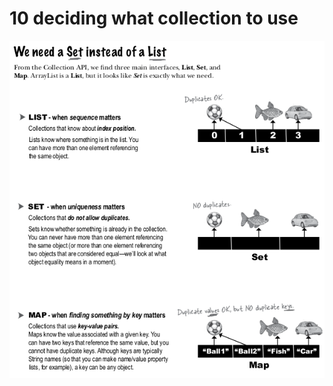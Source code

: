 # 10 deciding what collection to use

![Image](img/DecidingWhatCollectionToUse.png "Deciding What Collection ToUse image")